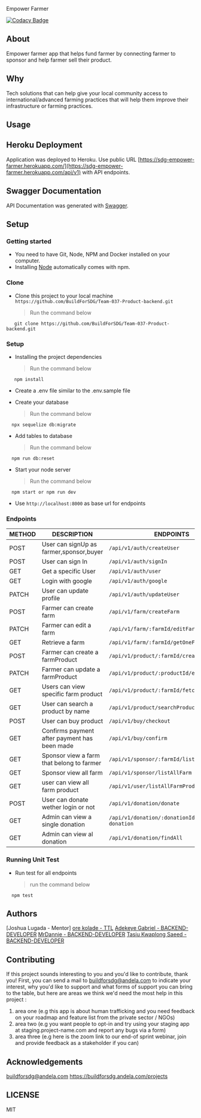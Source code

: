 Empower Farmer

[![Codacy Badge](https://api.codacy.com/project/badge/Grade/f4f54e902f3c40daa2b3ab0b77a65da0)](https://app.codacy.com/gh/BuildForSDG/Team-037-Product-backend/dashboard)

## About

Empower farmer app that helps fund farmer by connecting farmer to sponsor and help farmer sell their product.

## Why
Tech solutions that can help give your local community access to international/advanced farming practices that will help them improve their infrastructure or farming practices.

## Usage

## Heroku Deployment

Application was deployed to Heroku. Use public URL [https://sdg-empower-farmer.herokuapp.com/](https://sdg-empower-farmer.herokuapp.com/api/v1) with API endpoints.

## Swagger Documentation

API Documentation was generated with [Swagger](https://sdg-empower-farmer.herokuapp.com/docs).


## Setup

### Getting started

* You need to have Git, Node, NPM and Docker installed on your computer.
* Installing [Node](node) automatically comes with npm.

### Clone

* Clone this project to your local machine `https://github.com/BuildForSDG/Team-037-Product-backend.git`
  > Run the command below

```shell
   git clone https://github.com/BuildForSDG/Team-037-Product-backend.git
```

### Setup

* Installing the project dependencies
  > Run the command below

```shell
   npm install
```

* Create a .env file similar to the .env.sample file

* Create your database
  > Run the command below

```shell
  npx sequelize db:migrate
```

* Add tables to database
  > Run the command below

```shell
  npm run db:reset
```

* Start your node server
  > Run the command below

```shell
  npm start or npm run dev
```

* Use `http://localhost:8000` as base url for endpoints

### Endpoints

| METHOD | DESCRIPTION                             | ENDPOINTS
| ------ | --------------------------------------- | -------------------------
| POST   | User can signUp as farmer,sponsor,buyer | `/api/v1/auth/createUser`
| POST   | User can sign In                        | `/api/v1/auth/signIn`
| GET    | Get a specific User                     | `/api/v1/auth/user`
| GET    | Login with google                       | `/api/v1/auth/google`
| PATCH  | User can update profile                 | `/api/v1/auth/updateUser`
| POST   | Farmer can create farm                  | `/api/v1/farm/createFarm`
| PATCH  | Farmer can edit a farm                  | `/api/v1/farm/:farmId/editFarm`
| GET    | Retrieve  a farm                        | `/api/v1/farm/:farmId/getOneFarm`
| POST   | Farmer can create a farmProduct         | `/api/v1/product/:farmId/createFarmProduct`
| PATCH  | Farmer can update a farmProduct         | `/api/v1/product/:productId/editProduct`
| GET    | Users can view specific farm product    |  `/api/v1/product/:farmId/fetchProducts`
| GET    | User can search a product by name       | `/api/v1/product/searchProduct`
| POST   | User can buy product                    | `/api/v1/buy/checkout`
| GET    | Confirms payment after payment has been made | `/api/v1/buy/confirm`
| GET    | Sponsor view a farm that belong to farmer| `/api/v1/sponsor/:farmId/listOneFarm`
| GET    | Sponsor view all farm                    | `/api/v1/sponsor/listAllFarm`
| GET    | user can view all farm product           | `/api/v1/user/listAllFarmProduct`
 POST    | User can donate wether login or not      | `/api/v1/donation/donate`
 GET     | Admin can view a single donation         | `/api/v1/donation/:donationId/find-donation`
 GET     | Admin can view al donation               | `/api/v1/donation/findAll`


### Running Unit Test

* Run test for all endpoints
  > run the command below
  
```shell
  npm test
```
## Authors

[Joshua Lugada - Mentor]
[ore kolade - TTL](https://github.com/koladeore)
[Adekeye Gabriel - BACKEND-DEVELOPER](https://github.com/teezyfortune)
[MrDannie - BACKEND-DEVELOPER](https://github.com/MrDannie)
[Tasiu Kwaplong Saeed - BACKEND-DEVELOPER](https://github.com/tasiukwaplong)

## Contributing
If this project sounds interesting to you and you'd like to contribute, thank you!
First, you can send a mail to buildforsdg@andela.com to indicate your interest, why you'd like to support and what forms of support you can bring to the table, but here are areas we think we'd need the most help in this project :
1.  area one (e.g this app is about human trafficking and you need feedback on your roadmap and feature list from the private sector / NGOs)
2.  area two (e.g you want people to opt-in and try using your staging app at staging.project-name.com and report any bugs via a form)
3.  area three (e.g here is the zoom link to our end-of sprint webinar, join and provide feedback as a stakeholder if you can)

## Acknowledgements

buildforsdg@andela.com
https://buildforsdg.andela.com/projects


## LICENSE
MIT

